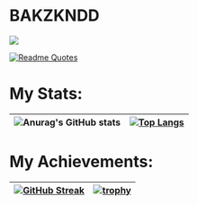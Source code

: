 # BAKZKNDD
![](https://komarev.com/ghpvc/?username=bakzkndd)

[![Readme Quotes](https://quotes-github-readme.vercel.app/api?type=horizontal&theme=dark)](https://github.com/piyushsuthar/github-readme-quotes)

# My Stats:
| ![Anurag's GitHub stats](https://github-readme-stats.vercel.app/api?username=bakzkndd&show_icons=true&theme=radical) | [![Top Langs](https://github-readme-stats.vercel.app/api/top-langs/?username=bakzkndd&theme=radical)](https://github.com/anuraghazra/github-readme-stats) |
| ------------- | ------------- |

# My Achievements:
| [![GitHub Streak](https://github-readme-streak-stats.herokuapp.com?user=bakzkndd&theme=radical&date_format=M%20j%5B%2C%20Y%5D)](https://git.io/streak-stats) | [![trophy](https://github-profile-trophy.vercel.app/?username=bakzkndd&theme=radical)](https://github.com/ryo-ma/github-profile-trophy) |
| ------------- | ------------- |
